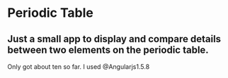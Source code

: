 # Periodic Table

## Just a small app to display and compare details between two elements on the periodic table.
Only got about ten so far.
I used @Angularjs1.5.8